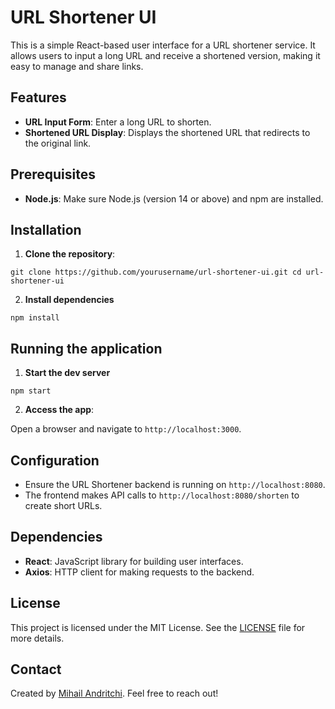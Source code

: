 # URL Shortener UI

This is a simple React-based user interface for a URL shortener service. It allows users to input a long URL and receive a shortened version, making it easy to manage and share links.

## Features

- **URL Input Form**: Enter a long URL to shorten.
- **Shortened URL Display**: Displays the shortened URL that redirects to the original link.

## Prerequisites

- **Node.js**: Make sure Node.js (version 14 or above) and npm are installed.

## Installation

1. **Clone the repository**:

```
git clone https://github.com/yourusername/url-shortener-ui.git cd url-shortener-ui
```

2. **Install dependencies**

```
npm install
```

## Running the application

1. **Start the dev server**

```
npm start
```

2. **Access the app**:

Open a browser and navigate to `http://localhost:3000`.

## Configuration

- Ensure the URL Shortener backend is running on `http://localhost:8080`.
- The frontend makes API calls to `http://localhost:8080/shorten` to create short URLs.

## Dependencies

- **React**: JavaScript library for building user interfaces.
- **Axios**: HTTP client for making requests to the backend.

## License

This project is licensed under the MIT License. See the [LICENSE](LICENSE) file for more details.

## Contact

Created by [Mihail Andritchi](https://github.com/mikandro). Feel free to reach out!
